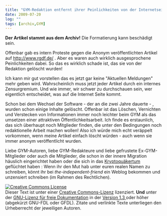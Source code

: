 ```yaml
---
title: "GYM-Redaktion entfernt ihrer Peinlichkeiten von der Internetseite"
date: 2009-07-20
log: ""
tags: [archiv,GYM]
---
```

**Der Artikel stammt aus dem Archiv!** Die Formatierung kann beschädigt sein.

Offenbar gab es intern Proteste gegen die Anonym veröffentlichten Artikel auf http://www.rgdf.de/ . Aber es waren auch wirklich ausgesprochene Peinlichkeiten dabei. So das es wirklich schade ist, das sie von der Redaktion gelöscht wurden!

Ich kann mir gut vorstellen das es jetzt gar keine "Aktuellen Meldungen" mehr geben wird. Wahrscheinlich muss jetzt jeder Artikel durch ein internes Zensurgremium. Und wie immer, wir schwer zu durchschauen sein, wer eigentlich entscheidet, was auf die Internet Seite kommt.

Schon bei dem Wechsel der Software - der an die zwei Jahre dauerte - , wurden schon einige Inhalte gelöscht. Offenbar ist das Löschen, Vernichten und Verstecken von Informationen immer noch leichter beim GYM als das umsetzen einer attraktiven Öffentlichkeitsarbeit. Ich finde es erstaunlich, das sich überhaupt noch Mitglieder finden, die unter den Bedingungen noch redaktionelle Arbeit machen wollen! Also ich würde mich echt veräppelt vorkommen, wenn meine Artikel einfach löscht würden - auch wenn sie immer anonym veröffentlicht wurden.

Liebe GYM-Autoren, liebe GYM-Redakteure und liebe gefrustete Ex-GYM-Mitglieder oder auch die Mitglieder, die schon in der innere Migration häuslich eingerichtet haben oder die sich in das <a href="http://de.wikibooks.org/wiki/Einf%C3%BChrung_in_das_Qu%C3%A4kertum/_Glossar#K">Kryptoquäkertum</a> geflüchtet haben : Wenn ihr den Mut hab unter euren realen Namen zu schreiben, könnt ihr bei <i>the-independent-friend</i> ein Weblog bekommen und unzensiert schreiben (im Rahmen des Rechtlichen).



<a rel="license" href="http://creativecommons.org/licenses/by-sa/3.0/de/"><img alt="Creative Commons License" style="border-width:0" src="http://i.creativecommons.org/l/by-sa/3.0/de/88x31.png" /></a><br />Dieser <span xmlns:dc="http://purl.org/dc/elements/1.1/" href="http://purl.org/dc/dcmitype/Text" rel="dc:type">Text</span> ist unter einer <a rel="license" href="http://creativecommons.org/licenses/by-sa/3.0/de/">Creative Commons-Lizenz</a> lizenziert. **Und** unter der <a href="http://de.wikipedia.org/wiki/GFDL">GNU-Lizenz für freie Dokumentation</a> in der <a href="http://www.gnu.org/licenses/fdl-1.3.html">Version 1.3 </a> oder höher (abgekürzt GNU-FDL oder GFDL). Zitate und verlinkte Texte unterliegen den Urheberrecht der jeweiligen Autoren.
